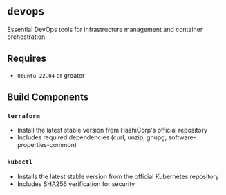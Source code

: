 # `devops`
Essential DevOps tools for infrastructure management and container orchestration.

## Requires
* `Ubuntu 22.04` or greater

## Build Components
### `terraform`
* Install the latest stable version from HashiCorp's official repository
* Includes required dependencies (curl, unzip, gnupg, software-properties-common)

### `kubectl`
* Installs the latest stable version from the official Kubernetes repository
* Includes SHA256 verification for security
